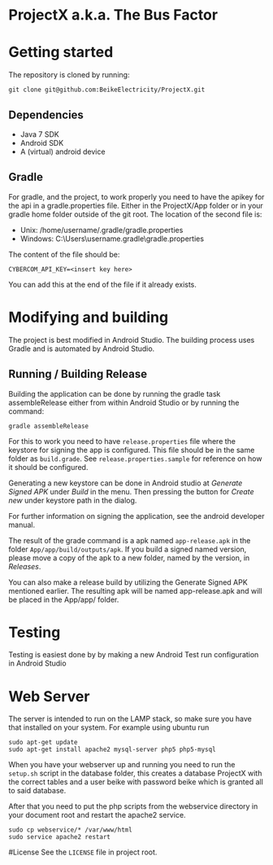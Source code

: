 ProjectX a.k.a. The Bus Factor
====

# Getting started

The repository is cloned by running:

    git clone git@github.com:BeikeElectricity/ProjectX.git

## Dependencies
- Java 7 SDK
- Android SDK
- A (virtual) android device

## Gradle
For gradle, and the project, to work properly you need to have the apikey for the api in a gradle.properties file. Either in the ProjectX/App folder or in your gradle home folder outside of the git root.  The location of the second file is:
- Unix: /home/username/.gradle/gradle.properties
- Windows: C:\Users\username\.gradle\gradle.properties

The content of the file should be:

    CYBERCOM_API_KEY=<insert key here>
You can add this at the end of the file if it already exists.
# Modifying and building
The project is best modified in Android Studio. The building process uses Gradle and is automated by Android Studio.
## Running / Building Release
Building the application can be done by running the gradle task assembleRelease either from within Android Studio or by running the command:
    
    gradle assembleRelease
For this to work you need to have ```release.properties``` file where the keystore for signing the app is configured. This file should be in the same folder as ```build.grade```. 
See ```release.properties.sample``` for reference on how it should be configured. 

Generating a new keystore can be done in Android studio at *Generate Signed APK* under *Build* in the menu. Then pressing the button for *Create new* under keystore path in the dialog.

For further information on signing the application, see the android developer manual.

The result of the grade command is a apk named ```app-release.apk``` in the folder ```App/app/build/outputs/apk```. If you build a signed named version, please move a copy of the apk to a new folder, named by the version, in *Releases*.

You can also make a release build by utilizing the Generate Signed APK mentioned earlier. The resulting apk will be named app-release.apk and will be placed in the App/app/ folder. 
# Testing
Testing is easiest done by by making a new Android Test run configuration in Android Studio
# Web Server
The server is intended to run on the LAMP stack,
so make sure you have that installed on your system.
For example using ubuntu run
     
    sudo apt-get update
    sudo apt-get install apache2 mysql-server php5 php5-mysql

When you have your webserver up and running you need to run the ```setup.sh``` script in the database folder, this creates a database ProjectX with the correct tables and a user beike with password beike which is granted all to said database.

After that you need to put the php scripts from the webservice directory in your document root and restart the apache2 service.

    sudo cp webservice/* /var/www/html
    sudo service apache2 restart
#License
See the `LICENSE` file in project root.
